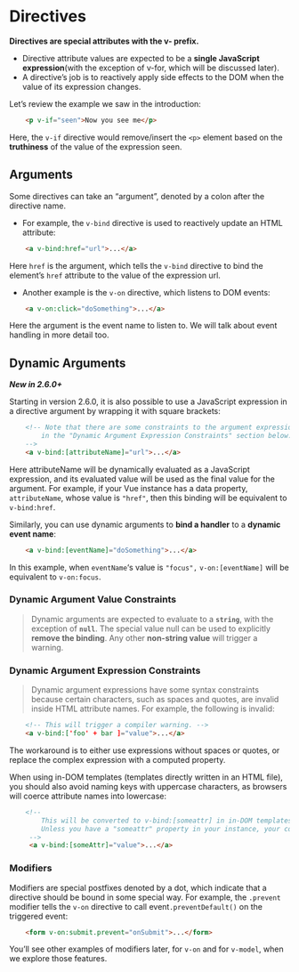 # Directives

**Directives are special attributes with the v- prefix.**

- Directive attribute values are expected to be a **single JavaScript expression**(with the exception of v-for, which will be discussed later).
- A directive’s job is to reactively apply side effects to the DOM when the value of its expression changes.

 Let’s review the example we saw in the introduction:

```html
    <p v-if="seen">Now you see me</p>
```

Here, the `v-if` directive would remove/insert the `<p>` element based on the **truthiness** of the value of the expression seen.

## Arguments

Some directives can take an “argument”, denoted by a colon after the directive name.

- For example, the `v-bind` directive is used to reactively update an HTML attribute:

```html
    <a v-bind:href="url">...</a>
```

Here `href` is the argument, which tells the `v-bind` directive to bind the element’s `href` attribute to the value of the expression url.

- Another example is the `v-on` directive, which listens to DOM events:

```html
    <a v-on:click="doSomething">...</a>
```

Here the argument is the event name to listen to. We will talk about event handling in more detail too.

## Dynamic Arguments

***New in 2.6.0+***

Starting in version 2.6.0, it is also possible to use a JavaScript expression in a directive argument by wrapping it with square brackets:

```html
    <!-- Note that there are some constraints to the argument expression, as explained
        in the "Dynamic Argument Expression Constraints" section below. 
    -->
    <a v-bind:[attributeName]="url">...</a>
```

Here attributeName will be dynamically evaluated as a JavaScript expression, and its evaluated value will be used as the final value for the argument. For example, if your Vue instance has a data property, `attributeName`, whose value is `"href"`, then this binding will be equivalent to `v-bind:href`.

Similarly, you can use dynamic arguments to **bind a handler** to a **dynamic event name**:

```html
    <a v-bind:[eventName]="doSomething">...</a>
```

In this example, when `eventName`‘s value is `"focus",` `v-on:[eventName]` will be equivalent to `v-on:focus`.

### Dynamic Argument Value Constraints

>Dynamic arguments are expected to evaluate to a **`string`**, with the exception of **`null`**. The special value null can be used to explicitly **remove the binding**. Any other **non-string value** will trigger a warning.

### Dynamic Argument Expression Constraints

>Dynamic argument expressions have some syntax constraints because certain characters, such as spaces and quotes, are invalid inside HTML attribute names. For example, the following is invalid:

```html
    <!-- This will trigger a compiler warning. -->
    <a v-bind:['foo' + bar ]="value">...</a>
```

The workaround is to either use expressions without spaces or quotes, or replace the complex expression with a computed property.

When using in-DOM templates (templates directly written in an HTML file), you should also avoid naming keys with uppercase characters, as browsers will coerce attribute names into lowercase:

```html
    <!-- 
        This will be converted to v-bind:[someattr] in in-DOM templates.
        Unless you have a "someattr" property in your instance, your code won't work.
     -->
     <a v-bind:[someAttr]="value">...</a>
```

### Modifiers

Modifiers are special postfixes denoted by a dot, which indicate that a directive should be bound in some special way. For example, the `.prevent` modifier tells the `v-on` directive to call event`.preventDefault()` on the triggered event:

```html
    <form v-on:submit.prevent="onSubmit">...</form>
```

You’ll see other examples of modifiers later, for `v-on` and for `v-model`, when we explore those features.
